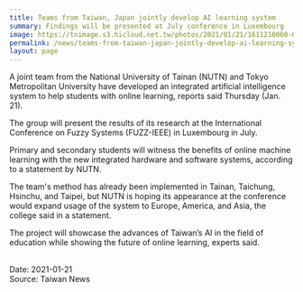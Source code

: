 ```yaml
---
title: Teams from Taiwan, Japan jointly develop AI learning system
summary: Findings will be presented at July conference in Luxembourg
image: https://tnimage.s3.hicloud.net.tw/photos/2021/01/21/1611218060-60093c8c47e6c.jpg
permalink: /news/teams-from-taiwan-japan-jointly-develop-ai-learning-system/
layout: page
---
```

 A joint team from the National University of Tainan (NUTN) and Tokyo Metropolitan University have developed an integrated artificial intelligence system to help students with online learning, reports said Thursday (Jan. 21).

The group will present the results of its research at the International Conference on Fuzzy Systems (FUZZ-IEEE) in Luxembourg in July.

Primary and secondary students will witness the benefits of online machine learning with the new integrated hardware and software systems, according to a statement by NUTN.

The team's method has already been implemented in Tainan, Taichung, Hsinchu, and Taipei, but NUTN is hoping its appearance at the conference would expand usage of the system to Europe, America, and Asia, the college said in a statement.

The project will showcase the advances of Taiwan’s AI in the field of education while showing the future of online learning, experts said.

<br/>
Date: 2021-01-21
<br/>
Source: Taiwan News
